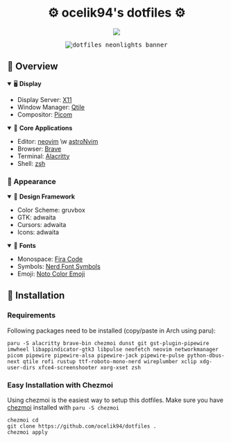 <h1 align="center">⚙️ ocelik94's dotfiles ⚙️</h1>

<p align="center">
    <a href="https://github.com/ocelik94/dotfiles/stargazers">
        <img
            src="https://img.shields.io/github/stars/ocelik94/dotfiles?color=ecc45d&logo=apachespark&labelColor=24283b&logoColor=ecc45d&style=for-the-badge"
        >
    </a>
</p>

<p align="center">
    <kbd>
        <img
            alt="dotfiles neonlights banner"
            src="https://github.com/ocelik94/dotfiles/blob/main/.github/assets/demo.png?raw=true"/>
    </kbd>
</p>

<p align="center">

## 👾 Overview

<details open>
<summary>🖥️ <b>Display</b></summary>

- Display Server: [X11](https://wiki.archlinux.org/title/X11)
- Window Manager: [Qtile](https://qtile.org/)
- Compositor: [Picom](https://github.com/yshui/picom)

</details>

<details open>
<summary>🎯 <b>Core Applications</b></summary>

- Editor: [neovim](https://neovim.io/) \w [astroNvim](https://astronvim.com/)
- Browser: [Brave](https://brave.com/de/)
- Terminal: [Alacritty](https://github.com/alacritty/alacritty)
- Shell: [zsh](https://wiki.archlinux.org/title/zsh)

</details>

### 🎥 Appearance

<details open>
<summary>🎨 <b>Design Framework</b></summary>

- Color Scheme: gruvbox
- GTK: adwaita
- Cursors: adwaita
- Icons: adwaita

</details>

<details open>
<summary>💬 <b>Fonts</b></summary>

- Monospace: [Fira Code](https://github.com/tonsky/FiraCode)
- Symbols: [Nerd Font Symbols](https://github.com/ryanoasis/nerd-fonts)
- Emoji: [Noto Color Emoji](https://fonts.google.com/noto/specimen/Noto+Color+Emoji)

</details>

## 👾 Installation

### Requirements

Following packages need to be installed (copy/paste in Arch using paru):

``` 
paru -S alacritty brave-bin chezmoi dunst git gst-plugin-pipewire imwheel libappindicator-gtk3 libpulse neofetch neovim networkmanager picom pipewire pipewire-alsa pipewire-jack pipewire-pulse python-dbus-next qtile rofi rustup ttf-roboto-mono-nerd wireplumber xclip xdg-user-dirs xfce4-screenshooter xorg-xset zsh
```

### Easy Installation with Chezmoi

Using chezmoi is the easiest way to setup this dotfiles. Make sure you have [chezmoi](https://chezmoi.io/) installed with `paru -S chezmoi`

```
chezmoi cd
git clone https://github.com/ocelik94/dotfiles .
chezmoi apply

```
